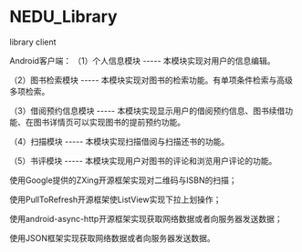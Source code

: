 # NEDU_Library
library client

Android客户端：
（1）个人信息模块 ----- 本模块实现对用户的信息编辑。

（2）图书检索模块 ----- 本模块实现对图书的检索功能。有单项条件检索与高级多项检索。

（3）借阅预约信息模块 ----- 本模块实现显示用户的借阅预约信息、图书续借功能、在图书详情页可以实现图书的提前预约功能。

（4）扫描模块 ----- 本模块实现扫描借阅与扫描还书的功能。

（5）书评模块 ----- 本模块实现用户对图书的评论和浏览用户评论的功能。

使用Google提供的ZXing开源框架实现对二维码与ISBN的扫描；

使用PullToRefresh开源框架使ListView实现下拉上划操作；

使用android-async-http开源框架实现获取网络数据或者向服务器发送数据；

使用JSON框架实现获取网络数据或者向服务器发送数据。

